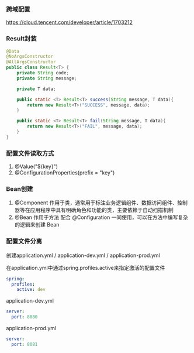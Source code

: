 ### 跨域配置
https://cloud.tencent.com/developer/article/1703212

### Result封装
```java
@Data
@NoArgsConstructor
@AllArgsConstructor
public class Result<T> {
    private String code;
    private String message;

    private T data;

    public static <T> Result<T> success(String message, T data){
        return new Result<T>("SUCCESS", message, data);
    }

    public static <T> Result<T> fail(String message, T data){
        return new Result<T>("FAIL", message, data);
    }
}
```

### 配置文件读取方式

1. @Value("${key}")
2. @ConfigurationProperties(prefix = "key")

### Bean创建
1. @Component 作用于类，通常用于标注业务逻辑组件、数据访问组件、控制器等在应用程序中具有明确角色和功能的类，主要依赖于自动扫描机制
2. @Bean 作用于方法 配合 @Configuration 一同使用，可以在方法中编写复杂的逻辑来创建 Bean

### 配置文件分离

创建application.yml / application-dev.yml / application-prod.yml

在application.yml中通过spring.profiles.active来指定激活的配置文件
```yaml
spring:
  profiles:
    active: dev
```

application-dev.yml

```yaml
server:
  port: 8080
```

application-prod.yml

```yaml
server:
  port: 8081
```